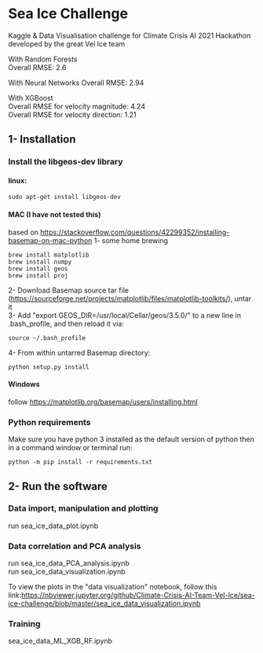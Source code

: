 # Sea Ice Challenge
Kaggle & Data Visualisation challenge for Climate Crisis AI 2021 Hackathon developed by the great Vel Ice team <br />

With Random Forests <br />
Overall RMSE:  2.6 <br />

With Neural Networks
Overall RMSE:  2.94 <br />

With XGBoost <br />
Overall RMSE for velocity magnitude:  4.24 <br />
Overall RMSE for velocity direction:  1.21 <br />
## 1- Installation
### Install the libgeos-dev library
#### linux:
```
sudo apt-get install libgeos-dev
```
#### MAC (I have not tested this)
based on https://stackoverflow.com/questions/42299352/installing-basemap-on-mac-python
1- some home brewing
```
brew install matplotlib
brew install numpy
brew install geos
brew install proj
```
2- Download Basemap source tar file (https://sourceforge.net/projects/matplotlib/files/matplotlib-toolkits/), untar it <br />
3- Add "export GEOS_DIR=/usr/local/Cellar/geos/3.5.0/" to a new line in .bash_profile, and then reload it via: <br />
```
source ~/.bash_profile
```
4- From within untarred Basemap directory:
```
python setup.py install
```
#### Windows
follow https://matplotlib.org/basemap/users/installing.html

### Python requirements
Make sure you have python 3 installed as the default version of python then in a command window or terminal run: <br />
```
python -m pip install -r requirements.txt 
```

## 2- Run the software
### Data import, manipulation and plotting
run sea_ice_data_plot.ipynb

### Data correlation and PCA analysis
run sea_ice_data_PCA_analysis.ipynb <br />
run sea_ice_data_visualization.ipynb 

To view the plots in the "data visualization" notebook, follow this link:https://nbviewer.jupyter.org/github/Climate-Crisis-AI-Team-Vel-Ice/sea-ice-challenge/blob/master/sea_ice_data_visualization.ipynb


### Training
sea_ice_data_ML_XGB_RF.ipynb


